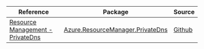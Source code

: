 | Reference | Package | Source |
|---|---|---|
|[Resource Management - PrivateDns](resourcemanager.privatedns-readme.md)|[Azure.ResourceManager.PrivateDns](https://www.nuget.org/packages/Azure.ResourceManager.PrivateDns)|[Github](https://github.com/Azure/azure-sdk-for-net/blob/main/sdk/privatedns/Azure.ResourceManager.PrivateDns)|

